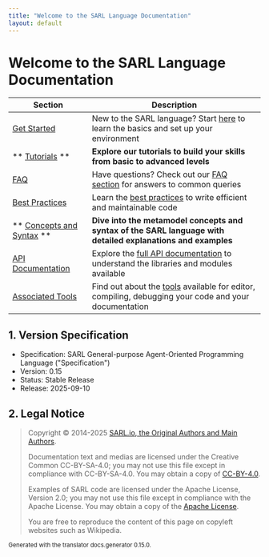 ```yaml
---
title: "Welcome to the SARL Language Documentation"
layout: default
---
```


# Welcome to the SARL Language Documentation

| Section | Description |
|---------|-------------|
| [Get Started](./getstarted/index.html) | New to the SARL language? Start [here](./getstarted/index.html) to learn the basics and set up your environment |
| ** [Tutorials](./tutorials/index.html) ** | **Explore our tutorials to build your skills from basic to advanced levels** |
| [FAQ](./faq/index.html) | Have questions? Check out our [FAQ section](./faq/index.html) for answers to common queries |
| [Best Practices](./bestpractices/index.html) | Learn the [best practices](./bestpractices/index.html) to write efficient and maintainable code |
| ** [Concepts and Syntax](./lang/index.html) ** | **Dive into the metamodel concepts and syntax of the SARL language with detailed explanations and examples** |
| [API Documentation](http://www.sarl.io/docs/api/) | Explore the [full API documentation](http://www.sarl.io/docs/api/) to understand the libraries and modules available |
| [Associated Tools](./tools/index.html) | Find out about the [tools](./tools/index.html) available for editor, compiling, debugging your code and your documentation |

## 1. Version Specification

* Specification: SARL General-purpose Agent-Oriented Programming Language ("Specification")
* Version: 0.15
* Status: Stable Release
* Release: 2025-09-10

## 2. Legal Notice

> Copyright &copy; 2014-2025 [SARL.io, the Original Authors and Main Authors](http://www.sarl.io/about/index.html).
>
> Documentation text and medias are licensed under the Creative Common CC-BY-SA-4.0;
> you may not use this file except in compliance with CC-BY-SA-4.0.
> You may obtain a copy of [CC-BY-4.0](https://creativecommons.org/licenses/by-sa/4.0/deed.en).
>
> Examples of SARL code are licensed under the Apache License, Version 2.0;
> you may not use this file except in compliance with the Apache License.
> You may obtain a copy of the [Apache License](http://www.apache.org/licenses/LICENSE-2.0).
>
> You are free to reproduce the content of this page on copyleft websites such as Wikipedia.

<small>Generated with the translator docs.generator 0.15.0.</small>

